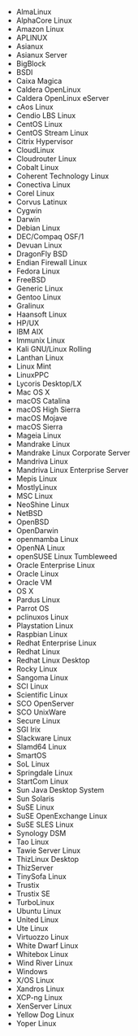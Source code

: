 * AlmaLinux
* AlphaCore Linux
* Amazon Linux
* APLINUX
* Asianux
* Asianux Server
* BigBlock
* BSDI
* Caixa Magica
* Caldera OpenLinux
* Caldera OpenLinux eServer
* cAos Linux
* Cendio LBS Linux
* CentOS Linux
* CentOS Stream Linux
* Citrix Hypervisor
* CloudLinux
* Cloudrouter Linux
* Cobalt Linux
* Coherent Technology Linux
* Conectiva Linux
* Corel Linux
* Corvus Latinux
* Cygwin
* Darwin
* Debian Linux
* DEC/Compaq OSF/1
* Devuan Linux
* DragonFly BSD
* Endian Firewall Linux
* Fedora Linux
* FreeBSD
* Generic Linux
* Gentoo Linux
* Gralinux
* Haansoft Linux
* HP/UX
* IBM AIX
* Immunix Linux
* Kali GNU/Linux Rolling
* Lanthan Linux
* Linux Mint
* LinuxPPC
* Lycoris Desktop/LX
* Mac OS X
* macOS Catalina
* macOS High Sierra
* macOS Mojave
* macOS Sierra
* Mageia Linux
* Mandrake Linux
* Mandrake Linux Corporate Server
* Mandriva Linux
* Mandriva Linux Enterprise Server
* Mepis Linux
* MostlyLinux
* MSC Linux
* NeoShine Linux
* NetBSD
* OpenBSD
* OpenDarwin
* openmamba Linux
* OpenNA Linux
* openSUSE Linux Tumbleweed
* Oracle Enterprise Linux
* Oracle Linux
* Oracle VM
* OS X
* Pardus Linux
* Parrot OS
* pclinuxos Linux
* Playstation Linux
* Raspbian Linux
* Redhat Enterprise Linux
* Redhat Linux
* Redhat Linux Desktop
* Rocky Linux
* Sangoma Linux
* SCI Linux
* Scientific Linux
* SCO OpenServer
* SCO UnixWare
* Secure Linux
* SGI Irix
* Slackware Linux
* Slamd64 Linux
* SmartOS
* SoL Linux
* Springdale Linux
* StartCom Linux
* Sun Java Desktop System
* Sun Solaris
* SuSE Linux
* SuSE OpenExchange Linux
* SuSE SLES Linux
* Synology DSM
* Tao Linux
* Tawie Server Linux
* ThizLinux Desktop
* ThizServer
* TinySofa Linux
* Trustix
* Trustix SE
* TurboLinux
* Ubuntu Linux
* United Linux
* Ute Linux
* Virtuozzo Linux
* White Dwarf Linux
* Whitebox Linux
* Wind River Linux
* Windows
* X/OS Linux
* Xandros Linux
* XCP-ng Linux
* XenServer Linux
* Yellow Dog Linux
* Yoper Linux
